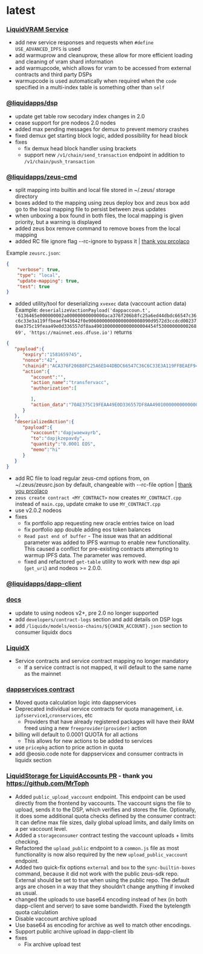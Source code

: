 latest
========

### [LiquidVRAM Service](https://docs.liquidapps.io/en/v2.0/services/ipfs-service.html)
- add new service responses and requests when `#define USE_ADVANCED_IPFS` is used
- add warmuprow and cleanuprow, these allow for more efficient loading and cleaning of vram shard information
- add warmupcode, which allows for vram to be accessed from external contracts and third party DSPs
- warmupcode is used automatically when required when the `code` specified in a multi-index table is something other than `self`

### [@liquidapps/dsp](https://www.npmjs.com/package/@liquidapps/dsp)
- update get table row secodary index changes in 2.0
- cease support for pre nodeos 2.0 nodes
- added max pending messages for demux to prevent memory crashes
- fixed demux get starting block logic, added possibility for head block
- fixes
    - fix demux head block handler using brackets
    - support new `/v1/chain/send_transaction` endpoint in addition to `/v1/chain/push_transaction`

### [@liquidapps/zeus-cmd](https://www.npmjs.com/package/@liquidapps/zeus-cmd)
- split mapping into builtin and local file stored in ~/.zeus/ storage directory
- boxes added to the mapping using zeus deploy box and zeus box add go to the local mapping file to persist between zeus updates
- when unboxing a box found in both files, the local mapping is given priority, but a warning is displayed
- added zeus box remove command to remove boxes from the local mapping
- added RC file ignore flag --rc-ignore to bypass it | [thank you prcolaco](https://github.com/liquidapps-io/zeus-sdk/pull/9)

Example `zeusrc.json`:
```json
{
    "verbose": true,
    "type": "local",
    "update-mapping": true,
    "test": true
}
```
- added utility/tool for deserializing `xvexec` data (vaccount action data)
Example:
`deserializeVactionPayload('dappaccoun.t', '6136465e000000002a00000000000000aca376f206b8fc25a6ed44dbdc66547c36c6c33e3a119ffbeaef943642f0e90600000000000000008090d9572d3ccdcd002370ae375c19feaa49e0d336557df8aa49010000000000000004454f5300000000026869', 'https://mainnet.eos.dfuse.io')`
returns
```json
{
   "payload":{
      "expiry":"1581659745",
      "nonce":"42",
      "chainid":"ACA376F206B8FC25A6ED44DBDC66547C36C6C33E3A119FFBEAEF943642F0E906",
      "action":{
         "account":"",
         "action_name":"transfervacc",
         "authorization":[

         ],
         "action_data":"70AE375C19FEAA49E0D336557DF8AA49010000000000000004454F5300000000026869"
      }
   },
   "deserializedAction":{
      "payload":{
         "vaccount":"dapjwaewayrb",
         "to":"dapjkzepavdy",
         "quantity":"0.0001 EOS",
         "memo":"hi"
      }
   }
}
```
- add RC file to load regular zeus-cmd options from, on ~/.zeus/zeusrc.json by default, changeable with --rc-file option | [thank you prcolaco](https://github.com/liquidapps-io/zeus-sdk/pull/9)
- `zeus create contract <MY_CONTRACT>` now creates `MY_CONTRACT.cpp` instead of `main.cpp`, update cmake to use `MY_CONTRACT.cpp`
- use v2.0.2 nodeos
- fixes
    - fix portfolio app requesting new oracle entries twice on load
    - fix portfolio app double adding eos token balances
    - `Read past end of buffer` - The issue was that an additional parameter was added to IPFS warmup to enable new functionality. This caused a conflict for pre-existing contracts attempting to warmup IPFS data. The parameter was removed.
    - fixed and refactored `get-table` utility to work with new dsp api (`get_uri`) and nodeos >= 2.0.0.

### [@liquidapps/dapp-client](https://www.npmjs.com/package/@liquidapps/dapp-client)

### [docs](https://docs.liquidapps.io/en/stable/)
- update to using nodeos v2+, pre 2.0 no longer supported
- add `developers/contract-logs` section and add details on DSP logs
- add `/liquidx/models/eosio-chains/${CHAIN_ACCOUNT}.json` section to consumer liquidx docs

### [LiquidX](https://docs.liquidapps.io/en/stable/liquidx.html)
- Service contracts and service contract mapping no longer mandatory
    - If a service contract is not mapped, it will default to the same name as the mainnet

### [dappservices contract](http://bloks.io/account/dappservices)
- Moved quota calculation logic into dappservices
- Deprecated individual service contracts for quota management, i.e. `ipfsservice1`,`cronservices`, etc
    - Providers that have already registered packages will have their RAM freed using a new `freeprovider(provider)` action
- billing will default to 0.0001 QUOTA for all actions
    - This allows for new actions to be added to services
- use `pricepkg` action to price action in quota
- add @eosio.code note for dappservicex and consumer contracts in liquidx section

### [LiquidStorage for LiquidAccounts PR](https://github.com/liquidapps-io/zeus-sdk/pull/18) - thank you https://github.com/MrToph
- Added `public_upload_vaccount` endpoint. This endpoint can be used directly from the frontend by vaccounts. The vaccount signs the file to upload, sends it to the DSP, which verifies and stores the file. Optionally, it does some additional quota checks defined by the consumer contract: It can define max file sizes, daily global upload limits, and daily limits on a per vaccount level.
- Added a `storageconsumer` contract testing the vaccount uploads + limits checking.
- Refactored the `upload_public` endpoint to a `common.js` file as most functionality is now also required by the new `upload_public_vaccount` endpoint.
- Added two quick-fix options `external` and `box` to the `sync-builtin-boxes` command, because it did not work with the public zeus-sdk repo. External should be set to true when using the public repo. The default args are chosen in a way that they shouldn’t change anything if invoked as usual.
- changed the uploads to use base64 encoding instead of hex (in both dapp-client and server) to save some bandwidth. Fixed the bytelength quota calculation
- Disable vaccount archive upload
- Use base64 as encoding for archive as well to match other encodings.
- Support public archive upload in dapp-client lib
- fixes
    - Fix archive upload test
